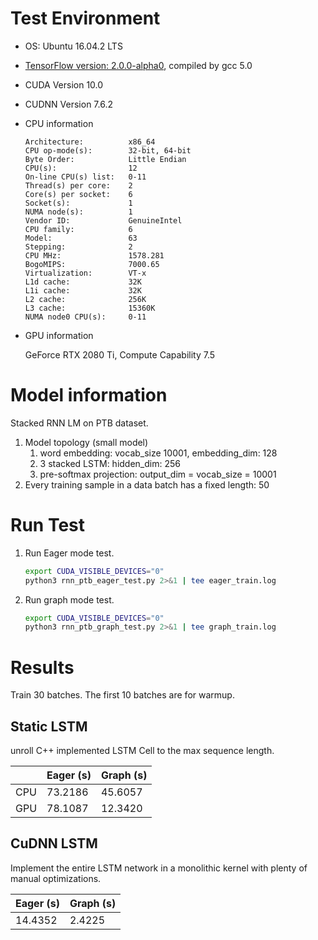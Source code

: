 # Test Environment

- OS: Ubuntu 16.04.2 LTS
- [TensorFlow version: 2.0.0-alpha0](https://github.com/tensorflow/tensorflow/tree/r2.0), compiled by gcc 5.0
- CUDA Version 10.0
- CUDNN Version 7.6.2

- CPU information

    ```text
    Architecture:          x86_64
    CPU op-mode(s):        32-bit, 64-bit
    Byte Order:            Little Endian
    CPU(s):                12
    On-line CPU(s) list:   0-11
    Thread(s) per core:    2
    Core(s) per socket:    6
    Socket(s):             1
    NUMA node(s):          1
    Vendor ID:             GenuineIntel
    CPU family:            6
    Model:                 63
    Stepping:              2
    CPU MHz:               1578.281
    BogoMIPS:              7000.65
    Virtualization:        VT-x
    L1d cache:             32K
    L1i cache:             32K
    L2 cache:              256K
    L3 cache:              15360K
    NUMA node0 CPU(s):     0-11
    ```
- GPU information

    GeForce RTX 2080 Ti, Compute Capability 7.5

# Model information

Stacked RNN LM on PTB dataset.

1. Model topology (small model)
    1. word embedding: vocab_size 10001, embedding_dim: 128
    1. 3 stacked LSTM: hidden_dim: 256
    1. pre-softmax projection: output_dim = vocab_size = 10001
1. Every training sample in a data batch has a fixed length: 50

# Run Test

1. Run Eager mode test.

    ``` bash
    export CUDA_VISIBLE_DEVICES="0"
    python3 rnn_ptb_eager_test.py 2>&1 | tee eager_train.log
    ```

1. Run graph mode test.

    ``` bash
    export CUDA_VISIBLE_DEVICES="0"
    python3 rnn_ptb_graph_test.py 2>&1 | tee graph_train.log
    ```

# Results

Train 30 batches. The first 10 batches are for warmup.

## Static LSTM

unroll C++ implemented LSTM Cell to the max sequence length.

||Eager (s)|Graph (s)|
|:--|:--|:--|
|CPU|73.2186|45.6057|
|GPU|78.1087|12.3420|

## CuDNN LSTM

Implement the entire LSTM network in a monolithic kernel with plenty of manual optimizations.

|Eager (s)|Graph (s)|
|:--|:--|
|14.4352|2.4225|
